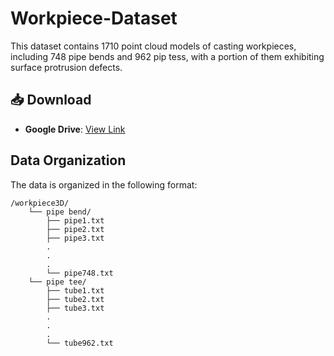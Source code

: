 # Workpiece-Dataset

This dataset contains 1710 point cloud models of casting workpieces, including 748 pipe bends and 962 pip tess, with a portion of them exhibiting surface protrusion defects.

## 📥 Download
- **Google Drive**: [View Link]([https://drive.google.com/drive/folders/1sdWRsMgCXp_2RwAme9A3y3k8K9wGhQmO?usp=drive_link](https://drive.google.com/drive/folders/18tKg-oX9KSkwgxaoMg4rkaNDIrhxdlIU?usp=sharing))

## Data Organization

The data is organized in the following format:

```text
/workpiece3D/
    └── pipe bend/
        ├── pipe1.txt
        ├── pipe2.txt
        ├── pipe3.txt
        .
        .
        .
        └── pipe748.txt
    └── pipe tee/
        ├── tube1.txt
        ├── tube2.txt
        ├── tube3.txt
        .
        .
        .
        └── tube962.txt
```

